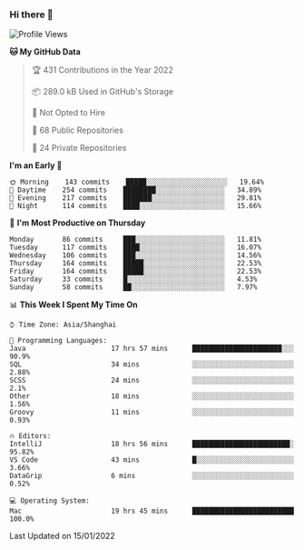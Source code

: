 ### Hi there 👋

<!--
**qbosen/qbosen** is a ✨ _special_ ✨ repository because its `README.md` (this file) appears on your GitHub profile.

Here are some ideas to get you started:

- 🔭 I’m currently working on ...
- 🌱 I’m currently learning ...
- 👯 I’m looking to collaborate on ...
- 🤔 I’m looking for help with ...
- 💬 Ask me about ...
- 📫 How to reach me: ...
- 😄 Pronouns: ...
- ⚡ Fun fact: ...
-->

<!--START_SECTION:waka-->
![Profile Views](http://img.shields.io/badge/Profile%20Views-3-blue)

**🐱 My GitHub Data** 

> 🏆 431 Contributions in the Year 2022
 > 
> 📦 289.0 kB Used in GitHub's Storage 
 > 
> 🚫 Not Opted to Hire
 > 
> 📜 68 Public Repositories 
 > 
> 🔑 24 Private Repositories  
 > 
**I'm an Early 🐤** 

```text
🌞 Morning    143 commits    █████░░░░░░░░░░░░░░░░░░░░   19.64% 
🌆 Daytime    254 commits    ████████░░░░░░░░░░░░░░░░░   34.89% 
🌃 Evening    217 commits    ███████░░░░░░░░░░░░░░░░░░   29.81% 
🌙 Night      114 commits    ████░░░░░░░░░░░░░░░░░░░░░   15.66%

```
📅 **I'm Most Productive on Thursday** 

```text
Monday       86 commits     ███░░░░░░░░░░░░░░░░░░░░░░   11.81% 
Tuesday      117 commits    ████░░░░░░░░░░░░░░░░░░░░░   16.07% 
Wednesday    106 commits    ███░░░░░░░░░░░░░░░░░░░░░░   14.56% 
Thursday     164 commits    █████░░░░░░░░░░░░░░░░░░░░   22.53% 
Friday       164 commits    █████░░░░░░░░░░░░░░░░░░░░   22.53% 
Saturday     33 commits     █░░░░░░░░░░░░░░░░░░░░░░░░   4.53% 
Sunday       58 commits     ██░░░░░░░░░░░░░░░░░░░░░░░   7.97%

```


📊 **This Week I Spent My Time On** 

```text
⌚︎ Time Zone: Asia/Shanghai

💬 Programming Languages: 
Java                     17 hrs 57 mins      ██████████████████████░░░   90.9% 
SQL                      34 mins             ░░░░░░░░░░░░░░░░░░░░░░░░░   2.88% 
SCSS                     24 mins             ░░░░░░░░░░░░░░░░░░░░░░░░░   2.1% 
Other                    18 mins             ░░░░░░░░░░░░░░░░░░░░░░░░░   1.56% 
Groovy                   11 mins             ░░░░░░░░░░░░░░░░░░░░░░░░░   0.93%

🔥 Editors: 
IntelliJ                 18 hrs 56 mins      ████████████████████████░   95.82% 
VS Code                  43 mins             █░░░░░░░░░░░░░░░░░░░░░░░░   3.66% 
DataGrip                 6 mins              ░░░░░░░░░░░░░░░░░░░░░░░░░   0.52%

💻 Operating System: 
Mac                      19 hrs 45 mins      █████████████████████████   100.0%

```


 Last Updated on 15/01/2022
<!--END_SECTION:waka-->
